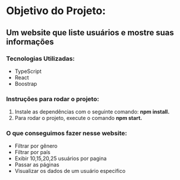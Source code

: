 # Objetivo do Projeto:
<h2>Um website que liste usuários e mostre suas informações</h2>

<h3>Tecnologias Utilizadas:</h3>

<ul>
<li>TypeScript
<li>React
<li>Boostrap
</ul>

<h3>Instruções para rodar o projeto:</h3>

<ol>
<li>Instale as dependências com o seguinte comando: <strong>npm install.</strong>
<li>Para rodar o projeto, execute o comando <strong>npm start.</strong>
</ol>

<h3>O que conseguimos fazer nesse website:</h3>

<ul>
<li>Filtrar por gênero
<li>Filtrar por país
<li>Exibir 10,15,20,25 usuários por pagina
<li>Passar as páginas
<li>Visualizar os dados de um usuário especifico
</ul>

